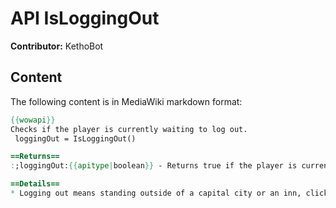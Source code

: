 # API IsLoggingOut

**Contributor:** KethoBot

## Content

The following content is in MediaWiki markdown format:

```mediawiki
{{wowapi}}
Checks if the player is currently waiting to log out. 
 loggingOut = IsLoggingOut()

==Returns==
:;loggingOut:{{apitype|boolean}} - Returns true if the player is currently logging out, false if not.

==Details==
* Logging out means standing outside of a capital city or an inn, clicking on "Logout" and watching the 20 seconds timer going down to 0.
```